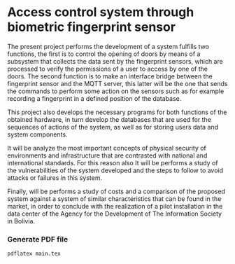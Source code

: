 # Access control system through biometric fingerprint sensor

The present project performs the development of a system fulfills two functions, the first is to control the opening of doors by means of a subsystem that collects the data sent by the fingerprint sensors, which are processed to verify the permissions of a user to access by one of the doors. The second function is to make an interface bridge between the fingerprint sensor and the MQTT server, this latter will be the one that sends the commands to perform some action on the sensors such as for example recording a fingerprint in a defined position of the database.

This project also develops the necessary programs for both functions of the obtained hardware, in turn develop the databases that are used for the sequences of actions of the system, as well as for storing users data and system components.

It will be analyze the most important concepts of physical security of environments and infrastructure that are contrasted with national and international standards. For this reason also It will be performs a study of the vulnerabilities of the system developed and the steps to follow to avoid attacks or failures in this system.

Finally, will be performs a study of costs and a comparison of the proposed system against a system of similar characteristics that can be found in the market, in order to conclude with the realization of a pilot installation in the data center of the Agency for the Development of The Information Society in Bolivia.

### Generate PDF file

```
pdflatex main.tex
```